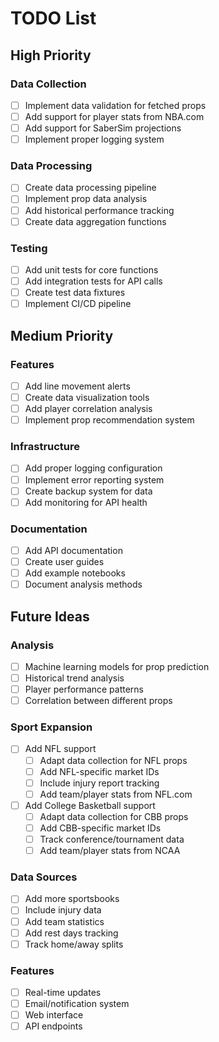 # TODO List

## High Priority

### Data Collection
- [ ] Implement data validation for fetched props
- [ ] Add support for player stats from NBA.com
- [ ] Add support for SaberSim projections
- [ ] Implement proper logging system

### Data Processing
- [ ] Create data processing pipeline
- [ ] Implement prop data analysis
- [ ] Add historical performance tracking
- [ ] Create data aggregation functions

### Testing
- [ ] Add unit tests for core functions
- [ ] Add integration tests for API calls
- [ ] Create test data fixtures
- [ ] Implement CI/CD pipeline

## Medium Priority

### Features
- [ ] Add line movement alerts
- [ ] Create data visualization tools
- [ ] Add player correlation analysis
- [ ] Implement prop recommendation system

### Infrastructure
- [ ] Add proper logging configuration
- [ ] Implement error reporting system
- [ ] Create backup system for data
- [ ] Add monitoring for API health

### Documentation
- [ ] Add API documentation
- [ ] Create user guides
- [ ] Add example notebooks
- [ ] Document analysis methods

## Future Ideas

### Analysis
- [ ] Machine learning models for prop prediction
- [ ] Historical trend analysis
- [ ] Player performance patterns
- [ ] Correlation between different props

### Sport Expansion
- [ ] Add NFL support
  - [ ] Adapt data collection for NFL props
  - [ ] Add NFL-specific market IDs
  - [ ] Include injury report tracking
  - [ ] Add team/player stats from NFL.com
- [ ] Add College Basketball support
  - [ ] Adapt data collection for CBB props
  - [ ] Add CBB-specific market IDs
  - [ ] Track conference/tournament data
  - [ ] Add team/player stats from NCAA

### Data Sources
- [ ] Add more sportsbooks
- [ ] Include injury data
- [ ] Add team statistics
- [ ] Add rest days tracking
- [ ] Track home/away splits

### Features
- [ ] Real-time updates
- [ ] Email/notification system
- [ ] Web interface
- [ ] API endpoints 